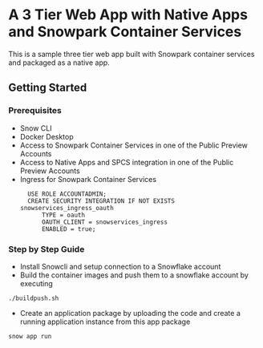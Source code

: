 # A 3 Tier Web App with Native Apps and Snowpark Container Services

This is a sample three tier web app built with Snowpark container services and packaged as a native app.

## Getting Started

### Prerequisites

* Snow CLI
* Docker Desktop
* Access to Snowpark Container Services in one of the Public Preview Accounts
* Access to Native Apps and SPCS integration in one of the Public Preview Accounts
* Ingress for Snowpark Container Services
  ```
    USE ROLE ACCOUNTADMIN;
    CREATE SECURITY INTEGRATION IF NOT EXISTS snowservices_ingress_oauth
        TYPE = oauth
        OAUTH_CLIENT = snowservices_ingress
        ENABLED = true;
  ```

### Step by Step Guide

* Install Snowcli and setup connection to a Snowflake account
* Build the container images and push them to a snowflake account by executing
```
./buildpush.sh
```
* Create an application package by uploading the code and create a running application instance from this app package
```
snow app run
```
